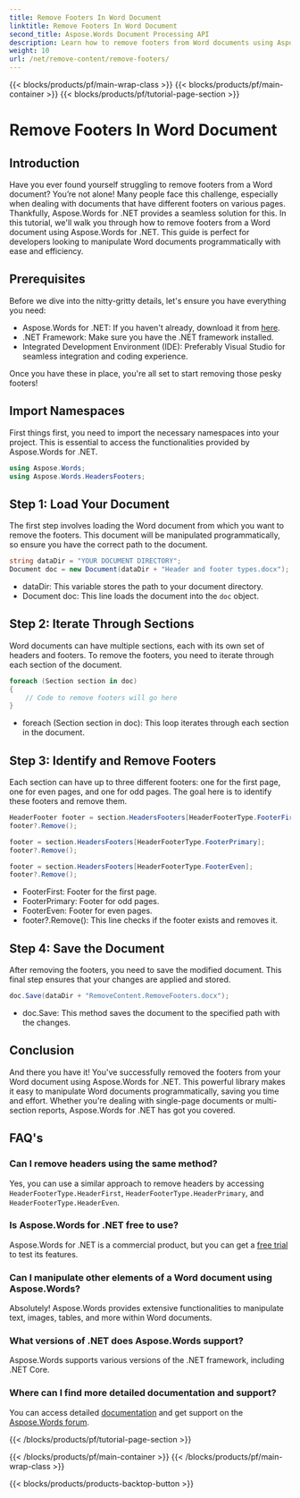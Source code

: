 ```yaml
---
title: Remove Footers In Word Document
linktitle: Remove Footers In Word Document
second_title: Aspose.Words Document Processing API
description: Learn how to remove footers from Word documents using Aspose.Words for .NET with this comprehensive step-by-step guide.
weight: 10
url: /net/remove-content/remove-footers/
---
```


{{< blocks/products/pf/main-wrap-class >}}
{{< blocks/products/pf/main-container >}}
{{< blocks/products/pf/tutorial-page-section >}}

# Remove Footers In Word Document

## Introduction

Have you ever found yourself struggling to remove footers from a Word document? You’re not alone! Many people face this challenge, especially when dealing with documents that have different footers on various pages. Thankfully, Aspose.Words for .NET provides a seamless solution for this. In this tutorial, we'll walk you through how to remove footers from a Word document using Aspose.Words for .NET. This guide is perfect for developers looking to manipulate Word documents programmatically with ease and efficiency.

## Prerequisites

Before we dive into the nitty-gritty details, let's ensure you have everything you need:

- Aspose.Words for .NET: If you haven't already, download it from [here](https://releases.aspose.com/words/net/).
- .NET Framework: Make sure you have the .NET framework installed.
- Integrated Development Environment (IDE): Preferably Visual Studio for seamless integration and coding experience.

Once you have these in place, you're all set to start removing those pesky footers!

## Import Namespaces

First things first, you need to import the necessary namespaces into your project. This is essential to access the functionalities provided by Aspose.Words for .NET.

```csharp
using Aspose.Words;
using Aspose.Words.HeadersFooters;
```

## Step 1: Load Your Document

The first step involves loading the Word document from which you want to remove the footers. This document will be manipulated programmatically, so ensure you have the correct path to the document.

```csharp
string dataDir = "YOUR DOCUMENT DIRECTORY";
Document doc = new Document(dataDir + "Header and footer types.docx");
```

- dataDir: This variable stores the path to your document directory.
- Document doc: This line loads the document into the `doc` object.

## Step 2: Iterate Through Sections

Word documents can have multiple sections, each with its own set of headers and footers. To remove the footers, you need to iterate through each section of the document.

```csharp
foreach (Section section in doc)
{
    // Code to remove footers will go here
}
```

- foreach (Section section in doc): This loop iterates through each section in the document.

## Step 3: Identify and Remove Footers

Each section can have up to three different footers: one for the first page, one for even pages, and one for odd pages. The goal here is to identify these footers and remove them.

```csharp
HeaderFooter footer = section.HeadersFooters[HeaderFooterType.FooterFirst];
footer?.Remove();

footer = section.HeadersFooters[HeaderFooterType.FooterPrimary];
footer?.Remove();

footer = section.HeadersFooters[HeaderFooterType.FooterEven];
footer?.Remove();
```

- FooterFirst: Footer for the first page.
- FooterPrimary: Footer for odd pages.
- FooterEven: Footer for even pages.
- footer?.Remove(): This line checks if the footer exists and removes it.

## Step 4: Save the Document

After removing the footers, you need to save the modified document. This final step ensures that your changes are applied and stored.

```csharp
doc.Save(dataDir + "RemoveContent.RemoveFooters.docx");
```

- doc.Save: This method saves the document to the specified path with the changes.

## Conclusion

And there you have it! You've successfully removed the footers from your Word document using Aspose.Words for .NET. This powerful library makes it easy to manipulate Word documents programmatically, saving you time and effort. Whether you're dealing with single-page documents or multi-section reports, Aspose.Words for .NET has got you covered.

## FAQ's

### Can I remove headers using the same method?
Yes, you can use a similar approach to remove headers by accessing `HeaderFooterType.HeaderFirst`, `HeaderFooterType.HeaderPrimary`, and `HeaderFooterType.HeaderEven`.

### Is Aspose.Words for .NET free to use?
Aspose.Words for .NET is a commercial product, but you can get a [free trial](https://releases.aspose.com/) to test its features.

### Can I manipulate other elements of a Word document using Aspose.Words?
Absolutely! Aspose.Words provides extensive functionalities to manipulate text, images, tables, and more within Word documents.

### What versions of .NET does Aspose.Words support?
Aspose.Words supports various versions of the .NET framework, including .NET Core.

### Where can I find more detailed documentation and support?
You can access detailed [documentation](https://reference.aspose.com/words/net/) and get support on the [Aspose.Words forum](https://forum.aspose.com/c/words/8).

{{< /blocks/products/pf/tutorial-page-section >}}

{{< /blocks/products/pf/main-container >}}
{{< /blocks/products/pf/main-wrap-class >}}

{{< blocks/products/products-backtop-button >}}
